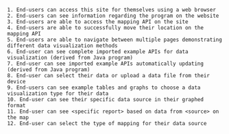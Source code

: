 	1. End-users can access this site for themselves using a web browser
	2. End-users can see information regarding the program on the website
	3. End-users are able to access the mapping API on the site
	4. End-users are able to successfully move their location on the mapping API
	5. End-users are able to navigate between multiple pages demonstrating different data visualization methods
	6. End-user can see complete imported example APIs for data visualization (derived from Java program)
	7. End-user can see imported example APIs automatically updating (derived from Java program)
	8. End-user can select their data or upload a data file from their device
	9. End-users can see example tables and graphs to choose a data visualization type for their data
	10. End-user can see their specific data source in their graphed format
	11. End-user can see <specific report> based on data from <source> on the map
	12. End-user can select the type of mapping for their data source
